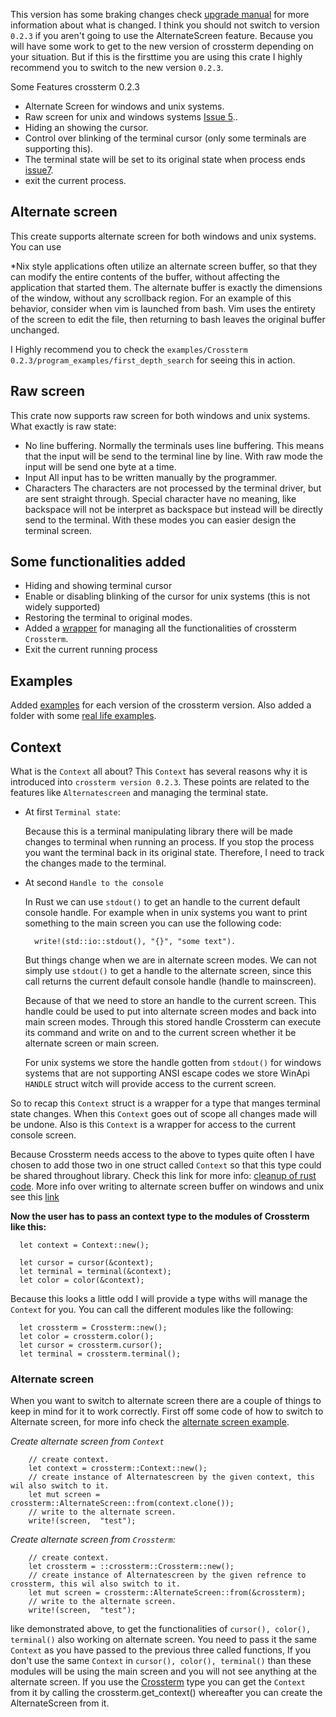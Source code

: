 This version has some braking changes check [upgrade manual](UPGRADE%20Manual.md) for more information about what is changed. 
I think you should not switch to version `0.2.3` if you aren't going to use the AlternateScreen feature.
Because you will have some work to get to the new version of crossterm depending on your situation. 
But if this is the firsttime you are using this crate I highly recommend you to switch to the new version `0.2.3`.

Some Features crossterm 0.2.3
- Alternate Screen for windows and unix systems.
- Raw screen for unix and windows systems [Issue 5](https://github.com/TimonPost/crossterm/issues/5)..
- Hiding an showing the cursor.
- Control over blinking of the terminal cursor (only some terminals are supporting this).
- The terminal state will be set to its original state when process ends [issue7](https://github.com/TimonPost/crossterm/issues/7).
- exit the current process.

## Alternate screen
This create supports alternate screen for both windows and unix systems. You can use 

*Nix style applications often utilize an alternate screen buffer, so that they can modify the entire contents of the buffer, without affecting the application that started them.
The alternate buffer is exactly the dimensions of the window, without any scrollback region.
For an example of this behavior, consider when vim is launched from bash.
Vim uses the entirety of the screen to edit the file, then returning to bash leaves the original buffer unchanged.

I Highly recommend you to check the `examples/Crossterm 0.2.3/program_examples/first_depth_search` for seeing this in action. 

## Raw screen
This crate now supports raw screen for both windows and unix systems. 
What exactly is raw state:
- No line buffering.
   Normally the terminals uses line buffering. This means that the input will be send to the terminal line by line.
   With raw mode the input will be send one byte at a time.
- Input
  All input has to be written manually by the programmer.
- Characters
  The characters are not processed by the terminal driver, but are sent straight through.
  Special character have no meaning, like backspace will not be interpret as backspace but instead will be directly send to the terminal.
With these modes you can easier design the terminal screen.

## Some functionalities added 
- Hiding and showing terminal cursor
- Enable or disabling blinking of the cursor for unix systems (this is not widely supported)
- Restoring the terminal to original modes.
- Added a [wrapper](https://github.com/TimonPost/crossterm/blob/master/src/shared/crossterm.rs) for managing all the functionalities of crossterm `Crossterm`.
- Exit the current running process

## Examples
Added [examples](https://github.com/TimonPost/crossterm/tree/master/examples) for each version of the crossterm version. 
Also added a folder with some [real life examples](https://github.com/TimonPost/crossterm/tree/master/examples/Crossterm%200.2.3/program_examples).

## Context

What is the `Context`  all about? This `Context` has several reasons why it is introduced into `crossterm version 0.2.3`.
These points are related to the features like `Alternatescreen` and managing the terminal state.

- At first `Terminal state`:

    Because this is a terminal manipulating library there will be made changes to terminal when running an process. 
    If you stop the process you want the terminal back in its original state. 
    Therefore, I need to track the changes made to the terminal. 
 
- At second `Handle to the console`

    In Rust we can use `stdout()` to get an handle to the current default console handle. 
    For example when in unix systems you want to print something to the main screen you can use the following code: 

        write!(std::io::stdout(), "{}", "some text").

    But things change when we are in alternate screen modes. 
    We can not simply use `stdout()` to get a handle to the alternate screen, since this call returns the current default console handle (handle to mainscreen).
    
    Because of that we need to store an handle to the current screen. 
    This handle could be used to put into alternate screen modes and back into main screen modes.
    Through this stored handle Crossterm can execute its command and write on and to the current screen whether it be alternate screen or main screen.
    
    For unix systems we store the handle gotten from `stdout()` for windows systems that are not supporting ANSI escape codes we store WinApi `HANDLE` struct witch will provide access to the current screen. 
    
So to recap this `Context` struct is a wrapper for a type that manges terminal state changes. 
When this `Context` goes out of scope all changes made will be undone.
Also is this `Context` is a wrapper for access to the current console screen.

Because Crossterm needs access to the above to types quite often I have chosen to add those two in one struct called `Context` so that this type could be shared throughout library. 
Check this link for more info: [cleanup of rust code](https://stackoverflow.com/questions/48732387/how-can-i-run-clean-up-code-in-a-rust-library). 
More info over writing to alternate screen buffer on windows and unix see this [link](https://github.com/TimonPost/crossterm/issues/17)

__Now the user has to pass an context type to the modules of Crossterm like this:__
      
      let context = Context::new();
      
      let cursor = cursor(&context);
      let terminal = terminal(&context);
      let color = color(&context);
    
Because this looks a little odd I will provide a type withs will manage the `Context` for you. You can call the different modules like the following:

      let crossterm = Crossterm::new();
      let color = crossterm.color();
      let cursor = crossterm.cursor();
      let terminal = crossterm.terminal();
     
      
### Alternate screen
When you want to switch to alternate screen there are a couple of things to keep in mind for it to work correctly. 
First off some code of how to switch to Alternate screen, for more info check the [alternate screen example](https://github.com/TimonPost/crossterm/blob/master/examples/Crossterm%200.2.3/terminal/alternate_screen.rs).

_Create alternate screen from `Context`_

        // create context.
        let context = crossterm::Context::new();
        // create instance of Alternatescreen by the given context, this wil also switch to it.
        let mut screen = crossterm::AlternateScreen::from(context.clone());        
        // write to the alternate screen.
        write!(screen,  "test");
        
_Create alternate screen from `Crossterm`:_

        // create context.
        let crossterm = ::crossterm::Crossterm::new();
        // create instance of Alternatescreen by the given refrence to crossterm, this wil also switch to it.
        let mut screen = crossterm::AlternateScreen::from(&crossterm);        
        // write to the alternate screen.
        write!(screen,  "test");
         
like demonstrated above, to get the functionalities of `cursor(), color(), terminal()` also working on alternate screen.
You need to pass it the same `Context` as you have passed to the previous three called functions,
If you don't use the same `Context` in `cursor(), color(), terminal()` than these modules will be using the main screen and you will not see anything at the alternate screen. If you use the [Crossterm](https://github.com/TimonPost/crossterm/blob/master/src/shared/crossterm.rs) type you can get the `Context` from it by calling the crossterm.get_context() whereafter you can create the AlternateScreen from it. 
